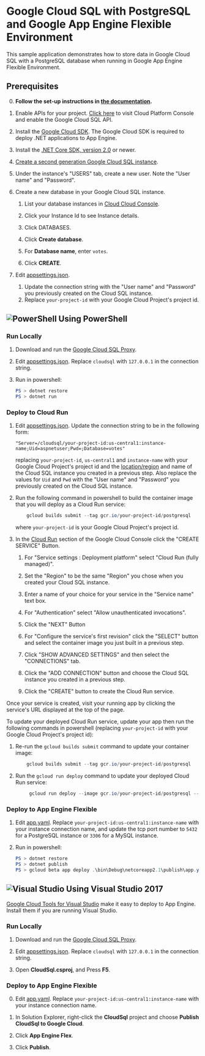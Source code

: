 # Google Cloud SQL with PostgreSQL and Google App Engine Flexible Environment

This sample application demonstrates how to store data in Google Cloud SQL
with a PostgreSQL database when running in Google App Engine Flexible Environment.

## Prerequisites

0.  **Follow the set-up instructions in [the documentation](https://cloud.google.com/dotnet/docs/setup).**
  
1.  Enable APIs for your project.
    [Click here](https://console.cloud.google.com/flows/enableapi?apiid=sqladmin.googleapis.com&showconfirmation=true)
    to visit Cloud Platform Console and enable the Google Cloud SQL API.

2.  Install the [Google Cloud SDK](https://cloud.google.com/sdk/).  The Google Cloud SDK
    is required to deploy .NET applications to App Engine.

3.  Install the [.NET Core SDK, version 2.0](https://github.com/dotnet/core/blob/master/release-notes/download-archives/2.0.5-download.md)
    or newer.

4.  [Create a second generation Google Cloud SQL instance](
    https://cloud.google.com/sql/docs/postgres/create-instance).

6.  Under the instance's "USERS" tab, create a new user. Note the "User name" and "Password".

7.  Create a new database in your Google Cloud SQL instance.
    
    1.  List your database instances in [Cloud Cloud Console](
        https://console.cloud.google.com/sql/instances/).
    
    2.  Click your Instance Id to see Instance details.

    3.  Click DATABASES.

    4.  Click **Create database**.

    2.  For **Database name**, enter `votes`.

    3.  Click **CREATE**.


8.  Edit [appsettings.json](appsettings.json).  
    1. Update the connection string
       with the "User name" and "Password" you previously created on the Cloud SQL instance.
    2. Replace `your-project-id` with your Google Cloud Project's project id.

## ![PowerShell](../.resources/powershell.png) Using PowerShell

### Run Locally

1.  Download and run the [Google Cloud SQL Proxy](https://cloud.google.com/sql/docs/mysql/sql-proxy).

2.  Edit [appsettings.json](appsettings.json).  Replace `cloudsql` with `127.0.0.1` in the connection string.

3.  Run in powershell:

    ```psm1
    PS > dotnet restore
    PS > dotnet run
    ```

### Deploy to Cloud Run

1.  Edit [appsettings.json](appsettings.json).  Update the connection string to be in the following
    form:
        
        "Server=/cloudsql/your-project-id:us-central1:instance-name;Uid=aspnetuser;Pwd=;Database=votes"
    
    replacing `your-project-id`, `us-central1` and `instance-name` with your Google Cloud Project's
    project id and the [location/region](https://cloud.google.com/compute/docs/regions-zones) and name
    of the Cloud SQL instance you created in a previous step. Also replace the values for
    `Uid` and `Pwd` with the "User name" and "Password" you previously created on the Cloud SQL instance.

2.  Run the following command in powershell to build the container image that you will deploy as a Cloud Run service:

    ```psm1    
        gcloud builds submit --tag gcr.io/your-project-id/postgresql
    ```
    where `your-project-id` is your Google Cloud Project's project id.

3.  In the [Cloud Run](https://console.cloud.google.com/run) section of the Google Cloud Console
    click the "CREATE SERVICE" Button.
    1.  For "Service settings : Deployment platform" select "Cloud Run (fully managed)".

    2.  Set the "Region" to be the same "Region" you chose when you created your Cloud SQL instance.

    3.  Enter a name of your choice for your service in the "Service name" text box.

    4.  For "Authentication" select "Allow unauthenticated invocations".

    5.  Click the "NEXT" Button

    6.  For "Configure the service's first revision" click the "SELECT" button and select the container image
        you just built in a previous  step.

    7.  Click "SHOW ADVANCED SETTINGS" and then select the "CONNECTIONS" tab.

    8.  Click the "ADD CONNECTION" button and choose the Cloud SQL instance you created in a previous step.

    9.  Click the "CREATE" button to create the Cloud Run service.

Once your service is created, visit your running app by clicking the service's URL displayed at the top of the page.

To update your deployed Cloud Run service, update your app then run the following commands in powershell
(replacing `your-project-id` with your Google Cloud Project's project id):
1.  Re-run the `gcloud builds submit` command to update your container image:

    ```psm1    
        gcloud builds submit --tag gcr.io/your-project-id/postgresql
    ```

2. Run the `gcloud run deploy` command to update your deployed Cloud Run service:

    ```psm1
         gcloud run deploy --image gcr.io/your-project-id/postgresql --platform managed
    ```


### Deploy to App Engine Flexible

1.  Edit [app.yaml](app.yaml).  Replace `your-project-id:us-central1:instance-name`
    with your instance connection name, and update the tcp port number to 
    `5432` for a PostgreSQL instance or `3306` for a MySQL instance.

2.  Run in powershell:

    ```psm1
    PS > dotnet restore
    PS > dotnet publish
    PS > gcloud beta app deploy .\bin\Debug\netcoreapp2.1\publish\app.yaml
    ```

## ![Visual Studio](../.resources/visual-studio.png) Using Visual Studio 2017

[Google Cloud Tools for Visual Studio](
https://marketplace.visualstudio.com/items?itemName=GoogleCloudTools.GoogleCloudPlatformExtensionforVisualStudio)
make it easy to deploy to App Engine.  Install them if you are running Visual Studio.

### Run Locally

1.  Download and run the [Google Cloud SQL Proxy](https://cloud.google.com/sql/docs/mysql/sql-proxy).

2.  Edit [appsettings.json](appsettings.json).  Replace `cloudsql` with `127.0.0.1` in the connection string.

3.  Open **CloudSql.csproj**, and Press **F5**.

### Deploy to App Engine Flexible

0.  Edit [app.yaml](app.yaml).  Replace `your-project-id:us-central1:instance-name`
    with your instance connection name.

1.  In Solution Explorer, right-click the **CloudSql** project and choose **Publish CloudSql to Google Cloud**.

2.  Click **App Engine Flex**.

3.  Click **Publish**.
